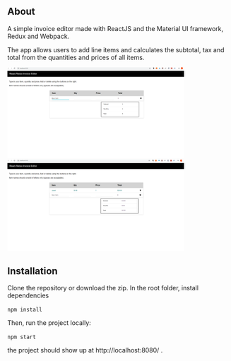 ## About

A simple invoice editor made with ReactJS and the Material UI framework, Redux and Webpack.

The app allows users to add line items and calculates the subtotal, tax and total from the quantities and prices of all items.

<img src="https://github.com/adrianlee0118/invoice-editor/blob/master/docs/Capture1.PNG" alt="" width="400">      <img src="https://github.com/adrianlee0118/invoice-editor/blob/master/docs/Capture2.PNG" alt="" width="400">

## Installation

Clone the repository or download the zip. In the root folder, install dependencies

```npm install```

Then, run the project locally:

```npm start```

the project should show up at  http://localhost:8080/ .

